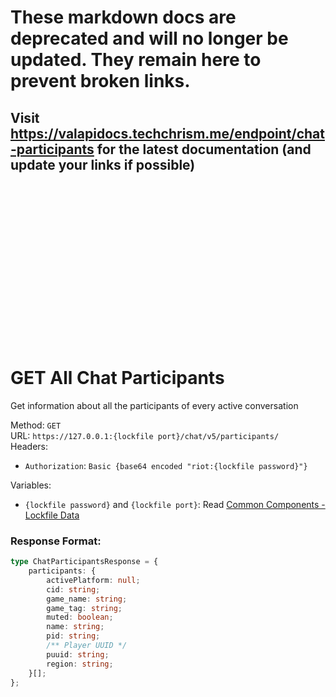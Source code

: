 <!--

This file is automatically generated!
Do not edit it directly!
See https://github.com/techchrism/valorant-api-docs/blob/trunk/contributing.md for more information.

-->

# These markdown docs are deprecated and will no longer be updated. They remain here to prevent broken links.
## Visit <https://valapidocs.techchrism.me/endpoint/chat-participants> for the latest documentation (and update your links if possible)
<br><br><br><br><br><br><br><br><br><br><br><br><br><br><br>
# GET All Chat Participants

Get information about all the participants of every active conversation  


Method: `GET`  
URL: `https://127.0.0.1:{lockfile port}/chat/v5/participants/`  
Headers:
 - `Authorization`: `Basic {base64 encoded "riot:{lockfile password}"}`

Variables:
 - `{lockfile password}` and `{lockfile port}`: Read [Common Components - Lockfile Data](../common-components.md#lockfile-data)


### Response Format:
```ts
type ChatParticipantsResponse = {
    participants: {
        activePlatform: null;
        cid: string;
        game_name: string;
        game_tag: string;
        muted: boolean;
        name: string;
        pid: string;
        /** Player UUID */
        puuid: string;
        region: string;
    }[];
};
```

